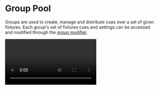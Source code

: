 # Group Pool
Groups are used to create, manage and distribute cues over a set of given fixtures. Each group's set of fixtures cues and settings can be accessed and modified through the [group modifier](/modifiers/group/). 

<Video src="/interface/group_pool.webm"/>

## Creating Groups

New groups may be created by clicking the group pool's header **New** button. 

<img style="border-radius:5px" src="/interface/group-pool_new.png" alt="new group button" width="300"/>

A popup prompting for fixture selection, group name and color definition will be displayed. Groups may be created without any fixture association. A group's fixture list and settings may be edited later through the [group's modifier](/modifiers/group/) section.

<Video src="/interface/group_pool_add_popup.webm"/>


## Editing Groups

Group's setting can be edited directly from the group modifier. A group's modifier is displayed by clicking anywhere on the group that you wish to edit in the [group pool](#group-pool). For further information regarding group modification please refer to the [Group modifier](/modifiers/group/) section.

### Chase pool

Sets of cues may be dispatched and arranged in chases which will be responsible for triggering multiple predefined cues over time. Each individual group may store an indefinite amount of chases. For further information relative to chases please see the [chase modifier](/modifiers/chase/) section. 

<Video src="/interface/group_pool_chasepool.webm"/>

> **Note:**  Only one single chase may be run at a time for each individual group, thus preventing conflicts between  the fixtures channels that are being controlled simultaneously.

#### Creating Chases

A chase can be created by double-clicking on any group's empty chase pool slot. To preserve their infinite behavior, chase pools empty slots will automatically be incremented when new Chases are created. A chase pool may be scrolled down to reveal any chase that might be hidden outside of the container's boundaries.


#### Triggering Chases

Chases' state may be triggered on/off by clicking on a chase's container playstate button. The chase's progress over time and a playing animation will be displayed over its container.

<!-- <Video src="/interface/chase_playing.webm"/>


Idle chase          |  Playing chase
:-------------------------:|:-------------------------:
<img style="border-radius:5px;border:2px solid #0c0e0a;" src="/interface/chase_idle.png" alt="idle chase" width="200"/>  |  <img style="border-radius:5px;border:2px solid #0c0e0a;" src="/interface/chase_playing.png" alt="playing chase" width="200"/> -->
 

#### Deleting Chases

A selected chase may be deleted by pressing the <kbd>`del`</kbd> or <kbd>`backspace`</kbd> key.  

### Group Controls
#### Vumeter
#### Solo Mode
#### Disabled Mode
#### Dimmer Knob

## Deleting Groups

## Master
The master container can be used to trigger rows of cues of same index. It is useful to put in place complex [scenes](/workflow/scenes/) and [effects](/workflow/effects/) live. It also comes with a master dimmer and a toggleable on/off output that affects each individual group within the [pool](#group-pool).
### Cue Triggers
### Master Dimmer Knob
### Disbale Mode